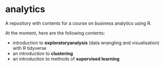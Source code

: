 # analytics

A repository with contents for a course on business analytics using R.

At the moment, here are the following contents:

* introduction to **exploratoryanalysis** (data wrangling and visualisation) with R tidyverse 
* an introduction to **clustering**
* an introduction to methods of **supervised learning**
